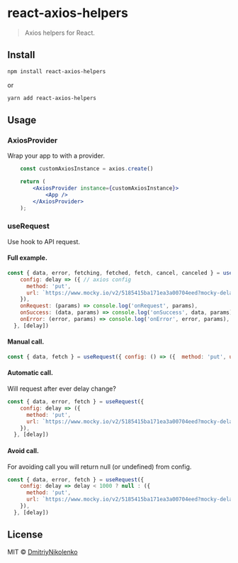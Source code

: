 # react-axios-helpers

> Axios helpers for React.

## Install

```bash
npm install react-axios-helpers
```
or
```bash
yarn add react-axios-helpers
```

## Usage

### AxiosProvider

Wrap your app to with a provider.
```jsx
	const customAxiosInstance = axios.create()

	return (
		<AxiosProvider instance={customAxiosInstance}>
			<App />
		</AxiosProvider>
	);
```

### useRequest

Use hook to API request.

#### Full example.
```jsx
const { data, error, fetching, fetched, fetch, cancel, canceled } = useRequest({
    config: delay => ({ // axios config
      method: 'put',
      url: `https://www.mocky.io/v2/5185415ba171ea3a00704eed?mocky-delay=${delay}ms`
    }),
    onRequest: (params) => console.log('onRequest', params),
    onSuccess: (data, params) => console.log('onSuccess', data, params),
    onError: (error, params) => console.log('onError', error, params),
  }, [delay])
```

#### Manual call.
```jsx
const { data, fetch } = useRequest({ config: () => ({  method: 'put', url: '/v2/5185415ba171ea3a00704eed' }) })
```
#### Automatic call.

Will request after ever delay change?

```jsx
const { data, error, fetch } = useRequest({
    config: delay => ({
      method: 'put',
      url: `https://www.mocky.io/v2/5185415ba171ea3a00704eed?mocky-delay=${delay}ms`
    }),
  }, [delay])
```

#### Avoid call.

For avoiding call you will return null (or undefined) from config.

```jsx
const { data, error, fetch } = useRequest({
    config: delay => delay < 1000 ? null : ({
      method: 'put',
      url: `https://www.mocky.io/v2/5185415ba171ea3a00704eed?mocky-delay=${delay}ms`
    }),
  }, [delay])
```

## License

MIT © [DmitriyNikolenko](https://github.com/DmitriyNikolenko)
